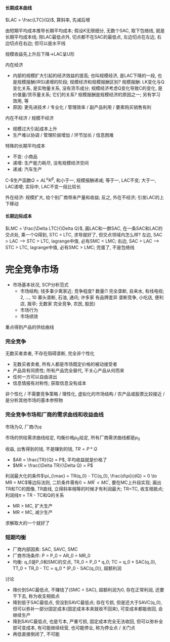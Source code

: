 #### 长期成本曲线

$LAC = \frac{LTC}{Q}$, 算斜率, 先减后增

由短期平均成本推导长期平均成本; 假设$K$无限细分, 无数个SAC, 取下包络线, 就是长期平均成本线; 除LAC最低点外, 切点都不在SAC的最低点, 左边切点在左边, 右边切点在右边; 但可以是水平线

规模收益先上升后下降->LAC呈U形

内在经济
- 内部的规模扩大引起的经济效益的提高; 也叫规模经济, 是LAC下降的一段, 也是规模报酬(IRS)递增的阶段; 规模经济和规模报酬区别? 规模报酬: LK变化与Q变化关系, 是实物量关系, 没有货币成分; 规模经济考虑Q变化导致C的变化, 是价值量/货币量关系; 它们的关系? 规模报酬是规模经济的原因之一; 另有学习效用, 等
- 原因: 更先进技术 / 专业化 / 管理效率 / 副产品利用 / 要素购买销售有利

内在不经济 / 规模不经济
- 规模过大引起成本上升
- 生产难以协调 / 管理阶层增加 / 环节加长 / 信息困难

特殊的长期平均成本
- 不变: 小商品
- 递增: 生产能力耗尽, 没有规模经济空间
- 递减: 汽车生产

C-B生产函数$Q = AL^{\alpha}K^{\beta}$, 和小于一, 规模报酬递减; 等于一, LAC不变; 大于一, LAC递增; 实际中, LAC不变一段比较长

外在经济: 规模扩大, 给个别厂商带来产量和收益; 反之, 外在不经济; 引发LAC的上下移动

#### 长期边际成本

$LMC = \frac{\Delta LTC}{\Delta Q}$, 画LAC和一群SAC, 在一条SAC和LAC的交点处, 乘一个Q得到, STC = LTC, 求导就好了, 但交点领域内怎么样? 左边, SAC > LAC --> STC > LTC, lagrange中值, 必有SMC < LMC; 右边, SAC > LAC --> STC > LTC, lagrange中值, 必有SMC > LMC; 完蛋了, 不是包络线



# 完全竞争市场

- 市场基本状况, SCP分析范式
    - 市场结构; 钱多事少离家近; 竞争程度? 数量(1 完全垄断, 自来水, 有线电视; 2, ..., 10 寡头垄断, 石油, 通讯; 许多家 有品牌差异 垄断竞争, 小吃店, 便利店, 报亭; 无数家 完全竞争, 农民, 股民)
    - 市场行为
    - 市场绩效

重点得到产品的供给曲线

### 完全竞争

无数买者卖者, 不存在阻碍垄断, 完全非个性化
- 无数买者卖者, 所有人都是市场既定价格的被动接受者
- 产品具有同质性; 所有产品完全替代, 不关心产品从何而来
- 任何一方可以自由进出
- 信息情报有对称性; 获取信息没有成本

非个性化 / 不需要竞争策略 / 理性化, 虚拟化的市场结构 / 农产品或股票比较接近 / 是分析其他市场的基本参照物

### 完全竞争市场和厂商的需求曲线和收益曲线

市场为$Q$, 厂商$i$为$q$

市场的供给需求曲线给定, 均衡价格$p_0$给定, 所有厂商需求曲线都是$p_0$

收益, 出售得到的钱, 不是赚到的钱, $TR = P * Q$
- $AR = \frac{TR}{Q} = P$, 平均收益就是价格了
- $MR = \frac{\Delta TR}{\Delta Q} = P$

利润最大化的条件$\pi_{\max} = TR(q_0) - TC(q_0), \frac{d\pi}{dQ} = 0 \to MR = MC$等边际法则, 二阶条件需有$0 = MR^{'} < MC^{'}$, 要在MC上升段实现; 画出TR和TC的图像, TR直线, 立得斜率相等的时候才有利润最大; TR=TC, 收支相抵点; 利润线$\pi$ = TR - TC和Q的关系
- MR > MC, 扩大生产
- MR < MC, 减少生产

求解取大的一个就好了

### 短期均衡

- 厂商内部因素: SAC, SAVC, SMC
- 厂商市场条件: P = P_0 = AR_0 = MR_0
- 均衡: q_0是P_0和SMC的交点, TR_0 = P_0 * q_0; TC = q_0 * SAC(q_0), TT_0 = TR_0 - TC = q_0 * (P_0 - SAC(q_0)), 超额利润

讨论
- 降价到SAC最低点, 不赚钱了(SMC = SAC), 超额利润为0, 存在正常利润, 还要干下去, 称为收支相抵点
- 降到低于SAC最低点, 但没到SAVC最低点; 存在亏损, 但是还大于SAVC(q_0), 但可以弥补一部分固定成本(固定成本本来就收不回来), 可变成本都能收回, 会继续生产
- 降到SAVC最低点, 也是亏本, 严重亏损, 固定成本完全无法收回, 但可以弥补全部可变成本, 有可能继续经营, 也可能停业, 称为停业点 / 关门点
- 再低直接倒闭了, 不可能
